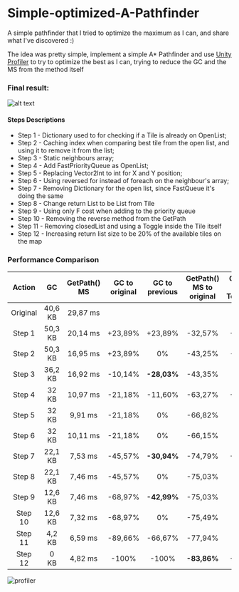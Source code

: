 [example]: https://thumbs.gfycat.com/FrigidFearfulDrake-size_restricted.gif "Final road creation result"
[profiler]:https://i.imgur.com/lqf6ofr.png

# Simple-optimized-A-Pathfinder

A simple pathfinder that I tried to optimize the maximum as I can, and share what I've discovered :)

The idea was pretty simple, implement a simple A* Pathfinder and use [Unity Profiler](https://docs.unity3d.com/Manual/Profiler.html) to try to optimize the best as I can, trying to reduce the GC and the MS from the method itself

### Final result:

![alt text][example]

#### Steps Descriptions
* Step 1 - Dictionary used to for checking if a Tile is already on OpenList;
* Step 2 - Caching index when comparing best tile from the open list, and using it to remove it from the list;
* Step 3 - Static neighbours array;
* Step 4 - Add FastPriorityQueue as OpenList;
* Step 5 - Replacing Vector2Int to int for X and Y position;
* Step 6 - Using reversed for instead of foreach on the neighbour's array;
* Step 7 - Removing Dictionary for the open list, since FastQueue it's doing the same
* Step 8 - Change return List to be List<Tile> from Tile<Vector2Int>
* Step 9 - Using only F cost when adding to the priority queue
* Step 10 - Removing the reverse method from the GetPath
* Step 11 - Removing closedList and using a Toggle inside the Tile itself
* Step 12 - Increasing return list size to be 20% of the available tiles on the map

### Performance Comparison

|Action|GC |GetPath() MS| GC to original | GC to previous | GetPath() MS to original | GetPath() MS ToPrevious | Commit | 
|:----:|:----:|:----:|:----:|:----:|:----:|:----:|:----:|
|Original|40,6 KB| 29,87 ms|  ||||[Original File](https://github.com/badawe/Simple-optimized-A-Pathfinder/blob/dde01c8d3a9e751197874476b1f812770574d364/Assets/%5BPathfinding%5D/Scripts/Pathfinder.cs)|
|Step 1|50,3 KB| 20,14 ms| +23,89% |+23,89%|-32,57%|**-32,57%**|[Commit](https://github.com/badawe/Simple-optimized-A-Pathfinder/commit/63ef36d72ef2b8b833d8b209f65e8ce607fd3889)|
|Step 2|50,3 KB| 16,95 ms| +23,89% |0%|-43,25%|-15,87%|[Commit](https://github.com/badawe/Simple-optimized-A-Pathfinder/commit/f2c6cb6bc46176e951a5cb66fb85144a8434728a)|
|Step 3|36,2 KB| 16,92 ms| -10,14% |**-28,03%**|-43,35%|-0,18%|[Commit](https://github.com/badawe/Simple-optimized-A-Pathfinder/commit/98646c06cb17f7748b66bfac7d12291a76b8eee1)|
|Step 4|32 KB| 10,97 ms| -21,18% |-11,60%|-63,27%|**-35,17%**|[Commit](https://github.com/badawe/Simple-optimized-A-Pathfinder/commit/3c865bf9fe04f170fee3557f2a3a0fda07a07539)|
|Step 5|32 KB| 9,91 ms| -21,18% |0%|-66,82%|-9,66%|[Commit](https://github.com/badawe/Simple-optimized-A-Pathfinder/commit/ec80d08662755292acf5ea1cbd0710c9925082a7)|
|Step 6|32 KB| 10,11 ms| -21,18% |0%|-66,15%|-2,02%|[Commit](https://github.com/badawe/Simple-optimized-A-Pathfinder/commit/7b1b9f4ad7543df6687f9f61a07a2d7694dff8b1)|
|Step 7|22,1 KB| 7,53 ms| -45,57% |**-30,94%**|-74,79%|**-25,52%**|[Commit](https://github.com/badawe/Simple-optimized-A-Pathfinder/commit/dfb86e9209cd879eeb7917fb4789414b72f1e617)|
|Step 8|22,1 KB| 7,46 ms| -45,57% |0%|-75,03%|-0,93%|[Commit](https://github.com/badawe/Simple-optimized-A-Pathfinder/commit/d9520b83675de5069259ae4393d11d4b314b3b41)|
|Step 9|12,6 KB| 7,46 ms| -68,97% |**-42,99%**|-75,03%|0%|[Commit](https://github.com/badawe/Simple-optimized-A-Pathfinder/commit/2c57ba982181c091b1dedb213e58d83f3b9ede48)|
|Step 10|12,6 KB| 7,32 ms| -68,97% |0%|-75,49%|-1,88%|[Commit](https://github.com/badawe/Simple-optimized-A-Pathfinder/commit/78ffb6e8a08db978f8a8e43b6e52f93b17b40d5d)|
|Step 11|4,2 KB| 6,59 ms| -89,66% |-66,67%|-77,94%|-9,97%|[Commit](https://github.com/badawe/Simple-optimized-A-Pathfinder/commit/a2f9ab2965185d75f0c903f5f9ef5aa37be88a97)|
|Step 12|0 KB| 4,82 ms| -100% |-100%|**-83,86%**|**-26,86%**|[Commit](https://github.com/badawe/Simple-optimized-A-Pathfinder/commit/a2f9ab2965185d75f0c903f5f9ef5aa37be88a97)|



  
  

![profiler]
